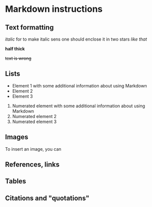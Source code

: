 # Markdown instructions

## Text formatting

*italic* for to make italic sens one should enclose it in two stars *like that*

**half thick**

~~text is wrong~~

## Lists

* Element 1 with some additional information about using Markdown
* Element 2
* Element 3

1. Numerated element with some additional information about using Markdown
2. Numerated element 2
3. Numerated element 3

## Images

To insert an image, you can 

## References, links

## Tables

## Citations and "quotations"


